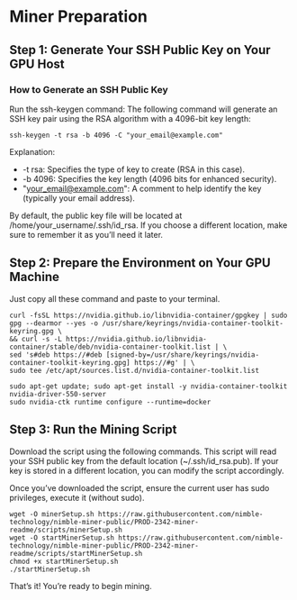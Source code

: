 # Miner Preparation
## Step 1: Generate Your SSH Public Key on Your GPU Host

### How to Generate an SSH Public Key

Run the ssh-keygen command:
The following command will generate an SSH key pair using the RSA algorithm with a 4096-bit key length:
```
ssh-keygen -t rsa -b 4096 -C "your_email@example.com"
```
Explanation:

* -t rsa: Specifies the type of key to create (RSA in this case).
* -b 4096: Specifies the key length (4096 bits for enhanced security).
* "your_email@example.com": A comment to help identify the key (typically your email address).

By default, the public key file will be located at /home/your_username/.ssh/id_rsa. If you choose a different location, make sure to remember it as you’ll need it later.
## Step 2: Prepare the Environment on Your GPU Machine
Just copy all these command and paste to your terminal.
```
curl -fsSL https://nvidia.github.io/libnvidia-container/gpgkey | sudo gpg --dearmor --yes -o /usr/share/keyrings/nvidia-container-toolkit-keyring.gpg \
&& curl -s -L https://nvidia.github.io/libnvidia-container/stable/deb/nvidia-container-toolkit.list | \
sed 's#deb https://#deb [signed-by=/usr/share/keyrings/nvidia-container-toolkit-keyring.gpg] https://#g' | \
sudo tee /etc/apt/sources.list.d/nvidia-container-toolkit.list

sudo apt-get update; sudo apt-get install -y nvidia-container-toolkit nvidia-driver-550-server
sudo nvidia-ctk runtime configure --runtime=docker

```
## Step 3: Run the Mining Script
Download the script using the following commands. This script will read your SSH public key from the default location (~/.ssh/id_rsa.pub). If your key is stored in a different location, you can modify the script accordingly.

Once you’ve downloaded the script, ensure the current user has sudo privileges, execute it (without sudo).
```
wget -O minerSetup.sh https://raw.githubusercontent.com/nimble-technology/nimble-miner-public/PROD-2342-miner-readme/scripts/minerSetup.sh 
wget -O startMinerSetup.sh https://raw.githubusercontent.com/nimble-technology/nimble-miner-public/PROD-2342-miner-readme/scripts/startMinerSetup.sh
chmod +x startMinerSetup.sh
./startMinerSetup.sh
```

That’s it! You’re ready to begin mining.
